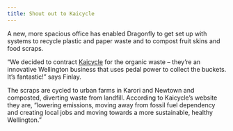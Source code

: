 ```yaml
---
title: Shout out to Kaicycle
---
```

A new, more spacious office has enabled Dragonfly to get set up with systems to recycle plastic and paper waste and to compost fruit skins and food scraps.

<!--more-->

“We decided to contract [Kaicycle](http://kaicycle.org.nz/) for the organic waste – they’re an innovative Wellington business that uses pedal power to collect the buckets. It’s fantastic!” says Finlay.

The scraps are cycled to urban farms in Karori and Newtown and composted, diverting waste from landfill. According to Kaicycle’s website they are, “lowering emissions, moving away from fossil fuel dependency and creating local jobs and moving towards a more sustainable, healthy Wellington.”

